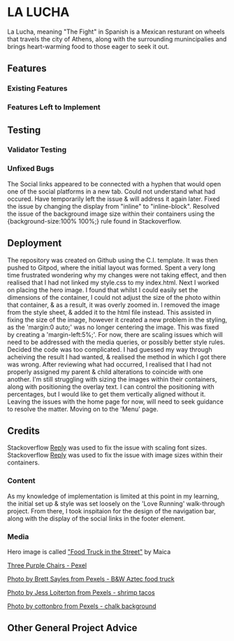 # LA LUCHA
La Lucha, meaning "The Fight" in Spanish is a Mexican resturant on wheels that travels the city of Athens, along with the surrounding munincipalies and brings heart-warming food to those eager to seek it out. 

## Features

### Existing Features

### Features Left to Implement

## Testing

### Validator Testing

### Unfixed Bugs
The Social links appeared to be connected with a hyphen that would open one of the social platforms in a new tab. Could not understand what had occured. Have temporarily left the issue & will address it again later.
Fixed the issue by changing the display from "inline" to "inline-block".
Resolved the issue of the background image size within their containers using the {background-size:100% 100%;} rule found in Stackoverflow.

## Deployment
The repository was created on Github using the C.I. template. It was then pushed to Gitpod, where the initial layout was formed.
Spent a very long time frustrated wondering why my changes were not taking effect, and then realised that I had not linked my style.css to my index.html.
Next I worked on placing the hero image. I found that whilst I could easily set the dimensions of the container, I could not adjust the size of the photo within that container, & as a result, it was overly zoomed in. I removed the image from the style sheet, & added it to the html file instead. This assisted in fixing the size of the image, however it created a new problem in the styling, as the 'margin:0 auto;' was no longer centering the image. This was fixed by creating a 'margin-left:5%;'.
For now, there are scaling issues which will need to be addressed with the media queries, or possibly better style rules.
Decided the code was too complicated. I had guessed my way through acheiving the result I had wanted, & realised the method in which I got there was wrong. After reviewing what had occurred, I realised that I had not properly assigned my parent & child alterations to coincide with one another.
I'm still struggling with sizing the images within their containers, along with positioning the overlay text. I can control the positioning with percentages, but I would like to get them vertically aligned without it.
Leaving the issues with the home page for now, will need to seek guidance to resolve the matter.
Moving on to the 'Menu' page.

## Credits
Stackoverflow [Reply](https://stackoverflow.com/questions/16056591/font-scaling-based-on-width-of-container) was used to fix the issue with scaling font sizes.
Stackoverflow [Reply](https://stackoverflow.com/questions/1150163/stretch-and-scale-a-css-image-in-the-background-with-css-only) was used to fix the issue with image sizes within their containers.

### Content
As my knowledge of implementation is limited at this point in my learning, the initial set up & style was set loosely on the 'Love Running' walk-through project. From there, I took inspitaion for the design of the navigation bar, along with the display of the social links in the footer element.

### Media
Hero image is called ["Food Truck in the Street"](https://www.thebalancesmb.com/thmb/IRZI2gmNsYFTTPCH774ohMD4uJE=/2088x1436/filters:fill(auto,1)/food-truck-in-the-street-496731672-863bfb69328341c1804fec18e39be715.jpg) by Maica



[Three Purple Chairs - Pexel](https://www.pexels.com/photo/three-purple-plastic-chairs-3013212/)


[Photo by Brett Sayles from Pexels - B&W Aztec food truck](https://www.pexels.com/photo/grayscale-photograph-of-two-people-standing-in-front-of-food-truck-1264937/)

[Photo by Jess Loiterton from Pexels - shrimp tacos](https://www.pexels.com/photo/white-and-blue-bus-near-green-palm-tree-under-blue-sky-4609255/)

[Photo by cottonbro from Pexels - chalk background](https://www.pexels.com/photo/black-wall-in-close-up-image-3826435/)

## Other General Project Advice

